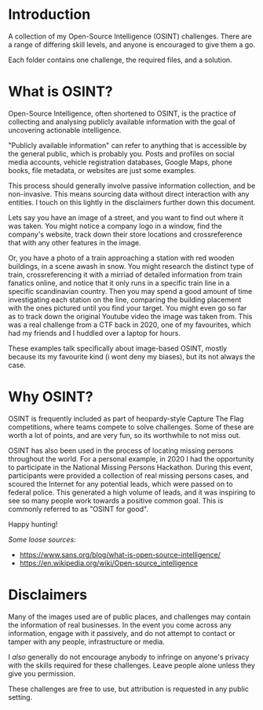 # Introduction
A collection of my Open-Source Intelligence (OSINT) challenges. There are a range of differing skill levels, and anyone is encouraged to give them a go. 

Each folder contains one challenge, the required files, and a solution. 


# What is OSINT?

Open-Source Intelligence, often shortened to OSINT, is the practice of collecting and analysing publicly available information with the goal of uncovering actionable intelligence. 

"Publicly available information" can refer to anything that is accessible by the general public, which is probably you. Posts and profiles on social media accounts, vehicle registration databases, Google Maps, phone books, file metadata, or websites are just some examples. 

This process should generally involve passive information collection, and be non-invasive. This means sourcing data without direct interaction with any entities. I touch on this lightly in the disclaimers further down this document. 

Lets say you have an image of a street, and you want to find out where it was taken. You might notice a company logo in a window, find the company's website, track down their store locations and crossreference that with any other features in the image.

Or, you have a photo of a train approaching a station with red wooden buildings, in a scene awash in snow. You might research the distinct type of train, crossreferencing it with a mirriad of detailed information from train fanatics online, and notice that it only runs in a specific train line in a specific scandinavian country. Then you may spend a good amount of time investigating each station on the line, comparing the building placement with the ones pictured until you find your target. You might even go so far as to track down the original Youtube video the image was taken from. This was a real challenge from a CTF back in 2020, one of my favourites, which had my friends and I huddled over a laptop for hours. 

These examples talk specifically about image-based OSINT, mostly because its my favourite kind (i wont deny my biases), but its not always the case. 


# Why OSINT?

OSINT is frequently included as part of heopardy-style Capture The Flag competitions, where teams compete to solve challenges. Some of these are worth a lot of points, and are very fun, so its worthwhile to not miss out. 

OSINT has also been used in the process of locating missing persons throughout the world. For a personal example, in 2020 I had the opportunity to participate in the National Missing Persons Hackathon. During this event, participants were provided a collection of real missing persons cases, and scoured the Internet for any potential leads, which were passed on to federal police. This generated a high volume of leads, and it was inspiring to see so many people work towards a positive common goal. This is commonly referred to as "OSINT for good". 

Happy hunting!

*Some loose sources:* 
- https://www.sans.org/blog/what-is-open-source-intelligence/
- https://en.wikipedia.org/wiki/Open-source_intelligence

# Disclaimers

Many of the images used are of public places, and challenges may contain the information of real businesses. In the event you come across any information, engage with it passively, and do not attempt to contact or tamper with any people, infrastructure or media. 

I *also* generally do not encourage anybody to infringe on anyone's privacy with the skills required for these challenges. Leave people alone unless they give you permission.

These challenges are free to use, but attribution is requested in any public setting. 